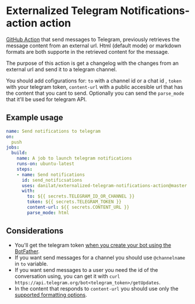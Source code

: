 # Externalized Telegram Notifications-action action

[GitHub Action](https://github.com/features/actions) that send messages to Telegram, previously retrieves the message content from an external url. Html (default mode) or markdown formats are both supporte in the retrieved content for the message.

The purpose of this action is get a changelog with the changes from an external url and send it to a telegram channel.

You should add cofigurations for: `to` with a channel id or a chat id , `token` with your telegram token, `content-url` with a public accesible url that has the content that you cant to send. Optionally you can send the `parse_mode` that it'll be used for telegram API.

## Example usage

```yaml
name: Send notifications to telegram
on:
  push
jobs:
  build:
    name: A job to launch telegram notifications
    runs-on: ubuntu-latest
    steps:
    - name: Send notifications
      id: send_notificsations
      uses: danilat/externalized-telegram-notifications-action@master
      with:
        to: ${{ secrets.TELEGRAM_ID_OR_CHANNEL }}
        token: ${{ secrets.TELEGRAM_TOKEN }}
        content-url: ${{ secrets.CONTENT_URL }}
        parse_mode: html
```

## Considerations

- You'll get the telegram token [when you create your bot using the BotFather](https://core.telegram.org/bots#3-how-do-i-create-a-bot).
- If you want send messages for a channel you should use `@channelname` in `to` variable.
- If you want send messages to a user you need the id of the conversation using, you can get it with `curl https://api.telegram.org/bot<telegram_token>/getUpdates`.
- In the content that responds to `content-url` you should use only the [supported formatting options](https://core.telegram.org/bots/api#formatting-options).